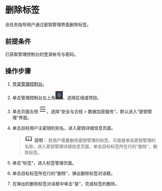 # 删除标签<a name="dew_01_0027"></a>

该任务指导用户通过密钥管理界面删除标签。

## 前提条件<a name="sfc2b91485fd54029956d385ee97aaee2"></a>

已获取管理控制台的登录帐号与密码。

## 操作步骤<a name="sac1f739fd8fb4d93be1fcd3bc29bb9c1"></a>

1.  [登录管理控制台](https://console.huaweicloud.com)。
2.  单击管理控制台左上角![](figures/icon_region.png)，选择区域或项目。
3.  单击页面左侧![](figures/icon-servicelist.png)，选择“安全与合规  \>  数据加密服务“，默认进入“密钥管理“界面。

1.  单击目标用户主密钥的别名，进入密钥详细信息页面。

    >![](public_sys-resources/icon-note.gif) **说明：** 
    >若用户需要删除密钥管理的标签，可直接单击密钥管理的名称，进入密钥管理详细信息页面，单击目标标签所在行的“删除“，删除标签。

2.  单击“标签“，进入标签管理页面。
3.  单击目标标签所在行的“删除“，弹出删除标签对话框。
4.  在弹出的删除标签对话框中单击“是“，完成标签的删除。

